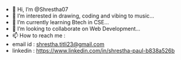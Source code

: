 - 👋 Hi, I’m @Shrestha07
- 👀 I’m interested in drawing, coding and vibing to music...
- 🌱 I’m currently learning Btech in CSE...
- 💞️ I’m looking to collaborate on Web Development...
- 📫 How to reach me :
- email id : shrestha.titli23@gmail.com
- linkedin : https://www.linkedin.com/in/shrestha-paul-b838a526b

<!---
Shrestha07/Shrestha07 is a ✨ special ✨ repository because its `README.md` (this file) appears on your GitHub profile.
You can click the Preview link to take a look at your changes.
--->
